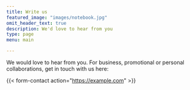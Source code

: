 ```yaml
---
title: Write us
featured_image: "images/notebook.jpg"
omit_header_text: true
description: We'd love to hear from you
type: page
menu: main

---
```



We would love to hear from you. For business, promotional or personal
collaborations, get in touch with us here:

{{< form-contact action="https://example.com"  >}}
